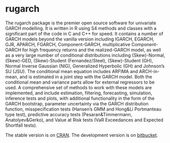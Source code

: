 # rugarch #

The rugarch package is the premier open source software for univariate GARCH modelling. It is written in R using S4 methods and classes with a significant part of the code in C and C++ for speed. It contains a number of GARCH models beyond the vanilla version including IGARCH, EGARCH, GJR, APARCH, FGARCH, Component-GARCH, multiplicative Component-GARCH for high frequency returns and the realized-GARCH model, as well as a very large number of conditional distributions including (Skew)-Normal, (Skew)-GED, (Skew)-Student (Fernandez/Steel), (Skew)-Student (GH), Normal Inverse Gaussian (NIG), Generalized Hyperbolic (GH) and Johnson’s SU (JSU). The conditional mean equation includes ARFIMA and ARCH-in-mean, and is estimated in a joint step with the GARCH model. Both the conditional mean and variance parts allow for external regressors to be used. A comprehensive set of methods to work with these models are implemented, and include estimation, filtering, forecasting, simulation, inference tests and plots, with additional functionality in the form of the GARCH bootstrap, parameter uncertainty via the GARCH distribution function, misspecification tests (Hansen’s GMM and Hong&Li Portmanteau type test), predictive accuracy tests (Pesaran&Timmermann, Anatolyev&Gerko), and Value at Risk tests (VaR Exceedances and Expected Shortfall tests).

The stable version is on [CRAN](https://CRAN.R-project.org/package=rugarch).
The development version is on [bitbucket](http://bitbucket.org/alexiosg/rugarch/).
